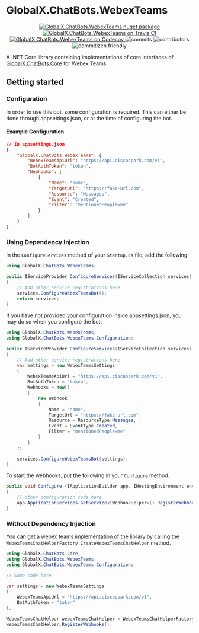 # GlobalX.ChatBots.WebexTeams

<p align="center">
    <a href="https://www.nuget.org/packages/GlobalX.ChatBots.WebexTeams">
    	<img src="https://flat.badgen.net/nuget/v/globalx.chatbots.webexteams" alt="GlobalX.ChatBots.WebexTeams nuget package" />
    </a>
    <a href="https://travis-ci.org/GlobalX/GlobalX.ChatBots.WebexTeams">
    	<img src="https://flat.badgen.net/travis/GlobalX/GlobalX.ChatBots.WebexTeams" alt="GlobalX.ChatBots.WebexTeams on Travis CI" />
    </a>
    <a href="https://codecov.io/gh/GlobalX/GlobalX.ChatBots.WebexTeams">
    	<img src="https://flat.badgen.net/codecov/c/github/globalx/globalx.chatbots.webexteams" alt="GlobalX.ChatBots.WebexTeams on Codecov" />
    </a>
    <img src="https://flat.badgen.net/github/commits/globalx/globalx.chatbots.webexteams" alt="commits" />
    <img src="https://flat.badgen.net/github/contributors/globalx/globalx.chatbots.webexteams" alt="contributors" />
    <img src="https://flat.badgen.net/badge/commitizen/friendly/green" alt="commitizen friendly" />
</p>

A .NET Core library containing implementations of core interfaces of
[GlobalX.ChatBots.Core](https://github.com/GlobalX/GlobalX.ChatBots.Core) for
Webex Teams.

## Getting started

### Configuration

In order to use this bot, some configuration is required. This can either be done
through appsettings.json, or at the time of configuring the bot.

#### Example Configuration

```json
// In appsettings.json
{
    "GlobalX.ChatBots.WebexTeams": {
        "WebexTeamsApiUrl": "https://api.ciscospark.com/v1",
        "BotAuthToken": "token",
        "Webhooks": [
            {
                "Name": "name",
                "TargetUrl": "https://fake-url.com",
                "Resource": "Messages",
                "Event": "Created",
                "Filter": "mentionedPeople=me"
            }
        ]
    }
}
```

### Using Dependency Injection

In the `ConfigureServices` method of your `Startup.cs` file, add the following:

```cs
using GlobalX.ChatBots.WebexTeams;

public IServiceProvider ConfigureServices(IServiceCollection services)
{
    // Add other service registrations here
    services.ConfigureWebexTeamsBot();
    return services;
}
```

If you have not provided your configuration inside appsettings.json, you may do so
when you configure the bot:

```cs
using GlobalX.ChatBots.WebexTeams;
using GlobalX.ChatBots.WebexTeams.Configuration;

public IServiceProvider ConfigureServices(IServiceCollection services)
{
    // Add other service registrations here
    var settings = new WebexTeamsSettings
    {
        WebexTeamsApiUrl = "https://api.ciscospark.com/v1",
        BotAuthToken = "token",
        Webhooks = new[]
        {
            new Webhook
            {
                Name = "name",
                TargetUrl = "https://fake-url.com",
                Resource = ResourceType.Messages,
                Event = EventType.Created,
                Filter = "mentionedPeople=me"
            }
        }
    };

    services.ConfigureWebexTeamsBot(settings);
}
```

To start the webhooks, put the following in your `Configure` method.

```cs
public void Configure (IApplicationBuilder app, IHostingEnvironment env)
{
    // other configuration code here
    app.ApplicationServices.GetService<IWebhookHelper>().RegisterWebhooks();
}
```

### Without Dependency Injection

You can get a webex teams implementation of the library by calling the
`WebexTeamsChatHelperFactory.CreateWebexTeamsChatHelper` method.

```cs
using GlobalX.ChatBots.Core;
using GlobalX.ChatBots.WebexTeams;
using GlobalX.ChatBots.WebexTeams.Configuration;

// Some code here

var settings = new WebexTeamsSettings
{
    WebexTeamsApiUrl = "https://api.ciscospark.com/v1",
    BotAuthToken = "token"
};

WebexTeamsChatHelper webexTeamsChatHelper = WebexTeamsChatHelperFactory.CreateWebexTeamsChatHelper(settings);
webexTeamsChatHelper.RegisterWebhooks();
```
